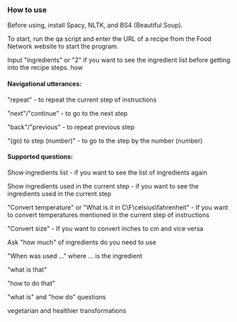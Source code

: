 ### How to use

Before using, install Spacy, NLTK, and BS4 (Beautiful Soup).

To start, run the qa script and enter the URL of a recipe from the Food Network website to start the program.

Input "ingredients" or "2" if you want to see the ingredient list before getting into the recipe steps.
how 
 #### Navigational utterances:

  "repeat" - to repeat the current step of instructions

  "next"/"continue" - to go to the next step

  "back"/"previous" - to repeat previous step

  "(go) to step (number)" - to go to the step by the number (number)

#### Supported questions:
 Show ingredients list - if you want to see the list of ingredients again

 Show ingredients used in the current step - if you want to see the ingredients used in the current step

 "Convert temperature" or "What is it in C\F\celsius\fahrenheit" - If you want to convert temperatures mentioned in the current step of instructions 

 "Convert size" - If you want to convert inches to cm and vice versa

 Ask "how much" of ingredients do you need to use

 "When was used ..." where ... is the ingredient

 "what is that"

 "how to do that"

 "what is" and "how do" questions

 vegetarian and healthier transformations
 
